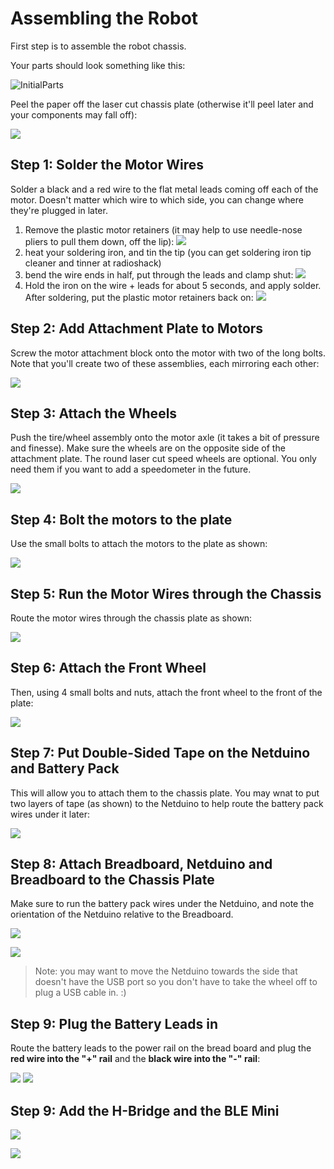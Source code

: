 # Assembling the Robot

First step is to assemble the robot chassis.

Your parts should look something like this:

![InitialParts](Images/Chassis_01.jpg)

Peel the paper off the laser cut chassis plate (otherwise it'll peel later and your components may fall off):

![](Images/Chassis_02.jpg)

## Step 1: Solder the Motor Wires

Solder a black and a red wire to the flat metal leads coming off each of the motor.  Doesn't matter which wire to which side, you can change where they're plugged in later.

 1. Remove the plastic motor retainers (it may help to use needle-nose pliers to pull them down, off the lip):
 ![](Images/Chassis_03.jpg) 
 2. heat your soldering iron, and tin the tip (you can get soldering iron tip cleaner and tinner at radioshack) 
 3. bend the wire ends in half, put through the leads and clamp shut:
 ![](Images/Chassis_04.jpg) 
 4. Hold the iron on the wire + leads for about 5 seconds, and apply solder. After soldering, put the plastic motor retainers back on:
 ![](Images/Chassis_05.jpg) 

## Step 2: Add Attachment Plate to Motors

Screw the motor attachment block onto the motor with two of the long bolts. Note that you'll create two of these assemblies, each mirroring each other:

![](Images/Chassis_07.jpg) 

## Step 3: Attach the Wheels

Push the tire/wheel assembly onto the motor axle (it takes a bit of pressure and finesse). Make sure the wheels are on the opposite side of the attachment plate. The round laser cut speed wheels are optional. You only need them if you want to add a speedometer in the future.

![](Images/Chassis_09.jpg) 



## Step 4: Bolt the motors to the plate

Use the small bolts to attach the motors to the plate as shown:

![](Images/Chassis_10.jpg) 


## Step 5: Run the Motor Wires through the Chassis

Route the motor wires through the chassis plate as shown:

![](Images/Chassis_11.jpg) 

## Step 6: Attach the Front Wheel

Then, using 4 small bolts and nuts, attach the front wheel to the front of the plate:

![](Images/Chassis_13.jpg) 

## Step 7: Put Double-Sided Tape on the Netduino and Battery Pack

This will allow you to attach them to the chassis plate. You may wnat to put two layers of tape (as shown) to the Netduino to help route the battery pack wires under it later:

![](Images/Chassis_14.jpg) 

## Step 8: Attach Breadboard, Netduino and Breadboard to the Chassis Plate

Make sure to run the battery pack wires under the Netduino, and note the orientation of the Netduino relative to the Breadboard.

![](Images/Chassis_15.jpg) 

![](Images/Chassis_16.jpg) 

> Note: you may want to move the Netduino towards the side that doesn't have the USB port so you don't have to take the wheel off to plug a USB cable in. :)

## Step 9: Plug the Battery Leads in

Route the battery leads to the power rail on the bread board and plug the **red wire into the "+" rail** and the **black wire into the "-" rail**:

![](Images/Chassis_19.jpg) 
![](Images/Chassis_20.jpg) 


## Step 9: Add the H-Bridge and the BLE Mini

![](Images/Chassis_21.jpg) 

![](Images/Chassis_22.jpg) 



